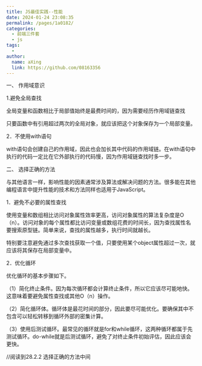 ```yaml
---
title: JS最佳实践--性能
date: 2024-01-24 23:08:35
permalink: /pages/1a0182/
categories:
  - 前端三件套
  - js
tags:
  - 
author: 
  name: aXing
  link: https://github.com/08163356
---
```


一、 作用域意识

1.避免全局查找

全局变量和函数相比于局部值始终是最费时间的，因为需要经历作用域链查找

只要函数中有引用超过两次的全局对象，就应该把这个对象保存为一个局部变量。

2．不使用with语句

with语句会创建自己的作用域，因此也会加长其中代码的作用域链。在with语句中执行的代码一定比在它外部执行的代码慢，因为作用域链查找时多一步。

二、 选择正确的方法

与其他语言一样，影响性能的因素通常涉及算法或解决问题的方法。很多能在其他编程语言中提升性能的技术和方法同样也适用于JavaScript。
<!-- more -->

1．避免不必要的属性查找

使用变量和数组相比访问对象属性效率更高，访问对象属性的算法复杂度是O（n）。访问对象的每个属性都比访问变量或数组花费的时间长，因为查找属性名要搜索原型链。简单来说，查找的属性越多，执行时间就越长。

特别要注意避免通过多次查找获取一个值，只要使用某个object属性超过一次，就应该将其保存在局部变量中。

2．优化循环

优化循环的基本步骤如下。

（1）简化终止条件。因为每次循环都会计算终止条件，所以它应该尽可能地快。这意味着要避免属性查找或其他O（n）操作。

（2）简化循环体。循环体是最花时间的部分，因此要尽可能优化。要确保其中不包含可以轻松转移到循环外部的密集计算。

（3）使用后测试循环。最常见的循环就是for和while循环，这两种循环都属于先测试循环。do-while就是后测试循环，避免了对终止条件初始评估，因此应该会更快。

//阅读到28.2.2 选择正确的方法中间